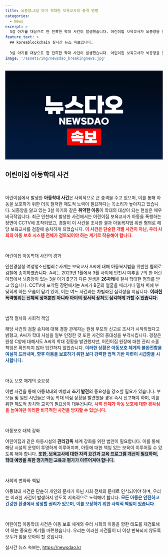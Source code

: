 ```yaml
---
title: 뇌종양…3살 아기 학대한 보육교사의 충격 변명
categories:
  - News
excerpt: >
  3살 아기를 대상으로 한 잔혹한 학대 사건이 발생했습니다. 어린이집 보육교사가 뇌종양을 앓고 있는 아기를 포함한 원생 2명을 26차례 폭행한 혐의로 검찰에 송치되었습니다. CCTV에 담긴 충격적인 장면은 이 사건의 전말을 드러냅니다.
feature_text: >
  ## koreablockchain 실시간 뉴스 속보입니다.

  3살 아기를 대상으로 한 잔혹한 학대 사건이 발생했습니다. 어린이집 보육교사가 뇌종양을 앓고 있는 아기를 포함한 원생 2명을 26차례 폭행한 혐의로 검찰에 송치되었습니다. CCTV에 담긴 충격적인 장면은 이 사건의 전말을 드러냅니다.
image: '/assets/img/newsdao_breakingnews.jpg'
---
```


<p><img src="/assets/img/newsdao_breakingnews.jpg" alt="koreablockchain 속보" /></p>

<h2 data-ke-size="size26">어린이집 아동학대 사건</h2>

<p data-ke-size="size16">&nbsp;</p>

<p data-ke-size="size16">어린이집에서 발생한 <b>아동학대 사건</b>은 사회적으로 큰 충격을 주고 있으며, 이를 통해 아동을 보호하기 위한 더욱 철저한 제도적 노력이 필요하다는 목소리가 높아지고 있습니다. 뇌종양을 앓고 있는 3살 아기와 같은 <b>취약한 아동</b>이 학대의 대상이 되는 현실은 매우 비극적입니다. 최근 인천에서 발생한 사건에서는 어린이집 보육교사가 아동을 폭행하는 장면이 CCTV에 포착되었고, 경찰이 이 사건을 조사한 결과 아동복지법 위반 혐의로 해당 보육교사를 검찰에 송치하게 되었습니다. <b><span style="color: #ee2323;">이 사건은 단순한 개별 사건이 아닌, 우리 사회의 아동 보호 시스템 전체가 검토되어야 하는 계기로 작용해야 합니다.</span></b></p>

<p data-ke-size="size16">&nbsp;</p>

<p>어린이집 아동학대 사건의 경과  </p>

<p data-ke-size="size16">인천경찰청 여성청소년범죄수사계는 보육교사 A씨에 대해 아동복지법을 위반한 혐의로 검찰에 송치하였습니다. A씨는 2023년 1월에서 3월 사이에 인천시 미추홀구의 한 어린이집에서 뇌종양이 있는 3살 아기 B군과 다른 원생을 <b>26차례</b>에 걸쳐 학대한 혐의를 받고 있습니다. CCTV에 포착된 장면에서는 A씨가 B군의 얼굴을 때리거나 밀쳐 벽에 부딪히게 하는 모습이 담겨 있어, 이는 여느 사건과는 차별화된 심각성을 지닙니다. <b><span style="background-color: #21538527;">이러한 폭력행위는 신체적 상처뿐만 아니라 아이의 정서적 상처도 심각하게 가할 수 있습니다.</span></b></p>

<p data-ke-size="size16">&nbsp;</p>

<p>법적 절차와 사회적 책임  </p>

<p data-ke-size="size16">해당 사건의 검찰 송치에 대해 경찰 관계자는 원생 부모의 신고로 조사가 시작되었다고 밝혔고, A씨가 학대 사실을 일부 인정한 것 또한 사건의 중대성을 부각시킵니다. 경찰은 원생 C양에 대해서도 A씨의 학대 정황을 발견했지만, 어린이집 원장에 대한 관리 소홀 책임은 확인되지 않아 입건하지 않았습니다. <b><span style="color: #1a5490;">이러한 상황은 아동보호 체계의 불완전함을 여실히 드러내며, 향후 아동을 보호하기 위한 보다 강력한 법적 기반 마련이 시급함을 시사합니다.</span></b></p>

<p data-ke-size="size16">&nbsp;</p>

<p>아동 보호 체계의 중요성  </p>

<p data-ke-size="size16">이번 사건을 통해 아동학대의 예방과 <b>조기 발견</b>의 중요성을 강조할 필요가 있습니다. 부모들 및 일반 시민들은 아동 학대 의심 상황을 발견했을 경우 즉시 신고해야 하며, 이를 위한 제도적 장치와 교육의 필요성이 대두됩니다. <b><span style="color: #ee2323;">사회 전체가 아동 보호에 대한 경각심을 높여야만 이러한 비극적인 사건을 방지할 수 있습니다.</span></b></p>

<p data-ke-size="size16">&nbsp;</p>

<p>아동보호 대책 강화  </p>

<p data-ke-size="size16">어린이집과 같은 아동시설의 <b>관리감독</b> 체계 강화를 위한 법안이 필요합니다. 이를 통해 해당 시설의 운영이 투명하게 이루어지며, 아동에 대한 책임 있는 보육이 이루어질 수 있도록 해야 합니다. <b><span style="background-color: #21538527;">또한, 보육교사에 대한 자격 요건과 교육 프로그램 개선이 필요하며, 학대 예방을 위한 정기적인 교육과 평가가 이루어져야 합니다.</span></b></p>

<p data-ke-size="size16">&nbsp;</p>

<p>사회의 변화와 책임  </p>

<p data-ke-size="size16">아동학대 사건은 단순히 개인의 문제가 아닌 사회 전체의 문제로 인식되어야 하며, 우리는 이러한 사건이 발생하지 않도록 지속적으로 노력해야 합니다. <b><span style="color: #1a5490;">모든 아동은 안전하고 건강한 환경에서 성장할 권리가 있으며, 이를 보장하기 위한 사회적 책임이 있습니다.</span></b></p>

<p data-ke-size="size16">&nbsp;</p>

<p>어린이집 아동학대 사건은 아동 보호 체계와 우리 사회의 아동을 향한 태도를 재검토해야 하는 중요한 계기를 마련했습니다. 우리는 이러한 사건들이 더 이상 반복되지 않도록 모두가 힘을 모아야 할 것입니다.</p>
실시간 뉴스 속보는, <a href="https://newsdao.kr" rel="dofollow">https://newsdao.kr</a>


